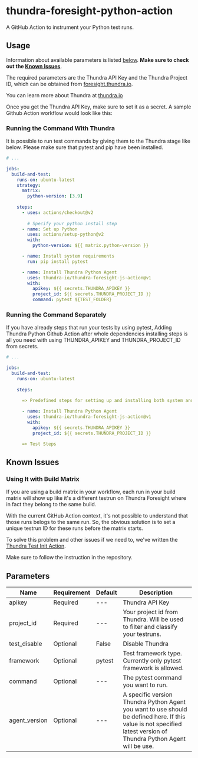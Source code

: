 # thundra-foresight-python-action

A GitHub Action to instrument your Python test runs.

## Usage

Information about available parameters is listed [below](#parameters). **Make sure to check out the [Known Issues](#known-issues)**.

The required parameters are the Thundra API Key and the Thundra Project ID, which can be obtained from [foresight.thundra.io](https://foresight.thundra.io/).

You can learn more about Thundra at [thundra.io](https://thundra.io)

Once you get the Thundra API Key, make sure to set it as a secret. A sample Github Action workflow would look like this:

### Running the Command With Thundra

It is possible to run test commands by giving them to the Thundra stage like below. Please make sure that pytest and pip have been installed.

```yaml
# ...

jobs:
  build-and-test:
    runs-on: ubuntu-latest
    strategy:
      matrix:
        python-version: [3.9]
    
    steps:
      - uses: actions/checkout@v2
      
        # Specify your python install step
      - name: Set up Python
        uses: actions/setup-python@v2
        with:
          python-version: ${{ matrix.python-version }}

      - name: Install system requirements
        run: pip install pytest

      - name: Install Thundra Python Agent
        uses: thundra-io/thundra-foresight-js-action@v1
        with:
          apikey: ${{ secrets.THUNDRA_APIKEY }}
          project_id: ${{ secrets.THUNDRA_PROJECT_ID }}
          command: pytest ${TEST_FOLDER}
```

### Running the Command Separately

If you have already steps that run your tests by using pytest, Adding Thundra Python Github
Action after whole dependencies installing steps is all you need with using THUNDRA_APIKEY and THUNDRA_PROJECT_ID from secrets.

```yaml
# ...

jobs:
  build-and-test:
    runs-on: ubuntu-latest
    
    steps:
      
      => Predefined steps for setting up and installing both system and test dependencies

      - name: Install Thundra Python Agent
        uses: thundra-io/thundra-foresight-js-action@v1
        with:
          apikey: ${{ secrets.THUNDRA_APIKEY }}
          project_id: ${{ secrets.THUNDRA_PROJECT_ID }}

      => Test Steps
```

## Known Issues

### Using It with Build Matrix

If you are using a build matrix in your workflow, each run in your build matrix will show up like it's a different testrun on Thundra Foresight where in fact they belong to the same build.

With the current GitHub Action context, it's not possible to understand that those runs belogs to the same run. So, the obvious solution is to set a unique testrun ID for these runs before the matrix starts.

To solve this problem and other issues if we need to, we've written the [Thundra Test Init Action](https://github.com/thundra-io/thundra-test-init-action).

Make sure to follow the instruction in the repository.

## Parameters

| Name                      | Requirement       | Default                  | Description
| ---                       | ---               | ---                      | ---
| apikey                    | Required          | ---                      | Thundra API Key
| project_id                | Required          | ---                      | Your project id from Thundra. Will be used to filter and classify your testruns.
| test_disable              | Optional          | False                    | Disable Thundra 
| framework                 | Optional          | pytest                   | Test framework type. Currently only pytest framework is allowed.
| command                   | Optional          | ---                      | The pytest command you want to run. 
| agent_version             | Optional          | ---                      | A specific version Thundra Python Agent you want to use should be defined here. If this value is not specified latest version of Thundra Python Agent will be use.